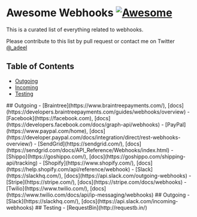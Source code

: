 # Awesome Webhooks [![Awesome](https://cdn.rawgit.com/sindresorhus/awesome/d7305f38d29fed78fa85652e3a63e154dd8e8829/media/badge.svg)](https://github.com/sindresorhus/awesome)

This is a curated list of everything related to webhooks.

Please contribute to this list by pull request or contact me on Twitter [@_adeel](https://twitter.com/_adeel)

## Table of Contents

- [Outgoing](#outgoing)
- [Incoming](#incoming)
- [Testing](#testing)

<a name="outgoing" />
## Outgoing
- [Braintree](https://www.braintreepayments.com/), [docs](https://developers.braintreepayments.com/guides/webhooks/overview)
- [Facebook](https://facebook.com), [docs](https://developers.facebook.com/docs/graph-api/webhooks)
- [PayPal](https://www.paypal.com/home), [docs](https://developer.paypal.com/docs/integration/direct/rest-webhooks-overview/)
- [SendGrid](https://sendgrid.com/), [docs](https://sendgrid.com/docs/API_Reference/Webhooks/index.html)
- [Shippo](https://goshippo.com/), [docs](https://goshippo.com/shipping-api/tracking)
- [Shopify](https://www.shopify.com/), [docs](https://help.shopify.com/api/reference/webhook)
- [Slack](https://slackhq.com/), [docs](https://api.slack.com/outgoing-webhooks)
- [Stripe](https://stripe.com/), [docs](https://stripe.com/docs/webhooks)
- [Twilio](https://www.twilio.com/), [docs](https://www.twilio.com/docs/api/ip-messaging/webhooks)

<a name="outgoing" />
## Outgoing
- [Slack](https://slackhq.com/), [docs](https://api.slack.com/incoming-webhooks)

<a name="testing" />
## Testing
- [RequestBin](http://requestb.in/)
